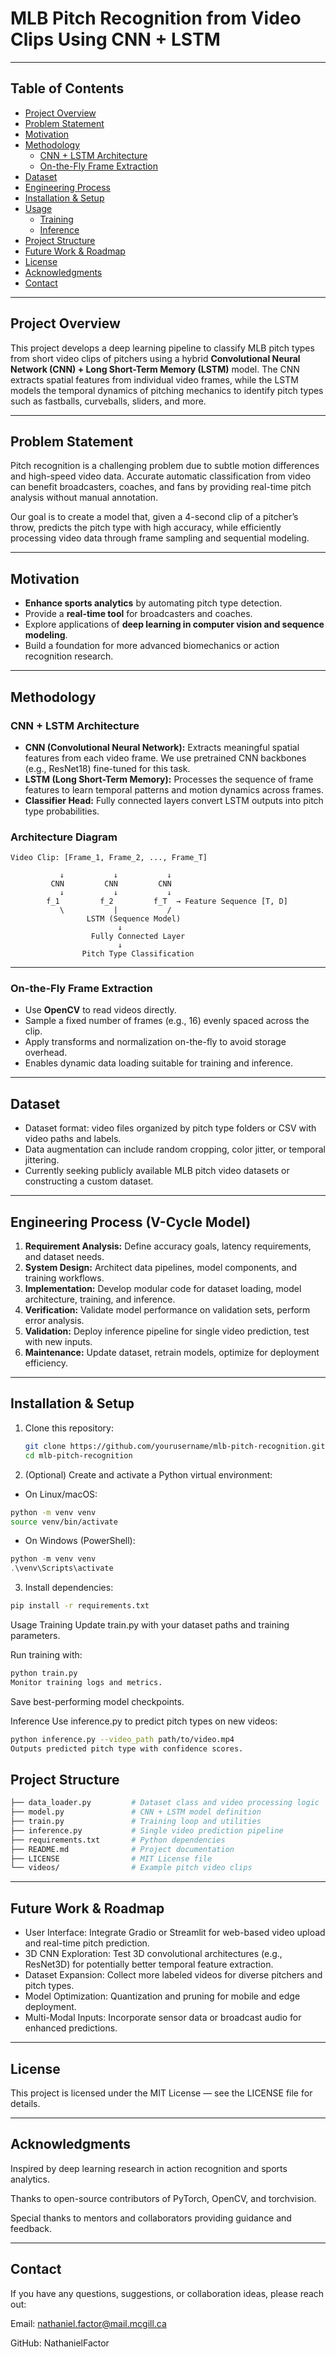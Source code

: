 # MLB Pitch Recognition from Video Clips Using CNN + LSTM

---

## Table of Contents

- [Project Overview](#project-overview)  
- [Problem Statement](#problem-statement)  
- [Motivation](#motivation)  
- [Methodology](#methodology)  
  - [CNN + LSTM Architecture](#cnn--lstm-architecture)  
  - [On-the-Fly Frame Extraction](#on-the-fly-frame-extraction)  
- [Dataset](#dataset)  
- [Engineering Process](#engineering-process)  
- [Installation & Setup](#installation--setup)  
- [Usage](#usage)  
  - [Training](#training)  
  - [Inference](#inference)  
- [Project Structure](#project-structure)  
- [Future Work & Roadmap](#future-work--roadmap)  
- [License](#license)  
- [Acknowledgments](#acknowledgments)  
- [Contact](#contact)

---

## Project Overview

This project develops a deep learning pipeline to classify MLB pitch types from short video clips of pitchers using a hybrid **Convolutional Neural Network (CNN) + Long Short-Term Memory (LSTM)** model. The CNN extracts spatial features from individual video frames, while the LSTM models the temporal dynamics of pitching mechanics to identify pitch types such as fastballs, curveballs, sliders, and more.

---

## Problem Statement

Pitch recognition is a challenging problem due to subtle motion differences and high-speed video data. Accurate automatic classification from video can benefit broadcasters, coaches, and fans by providing real-time pitch analysis without manual annotation.

Our goal is to create a model that, given a 4-second clip of a pitcher’s throw, predicts the pitch type with high accuracy, while efficiently processing video data through frame sampling and sequential modeling.

---

## Motivation

- **Enhance sports analytics** by automating pitch type detection.
- Provide a **real-time tool** for broadcasters and coaches.
- Explore applications of **deep learning in computer vision and sequence modeling**.
- Build a foundation for more advanced biomechanics or action recognition research.

---

## Methodology

### CNN + LSTM Architecture

- **CNN (Convolutional Neural Network):** Extracts meaningful spatial features from each video frame. We use pretrained CNN backbones (e.g., ResNet18) fine-tuned for this task.
- **LSTM (Long Short-Term Memory):** Processes the sequence of frame features to learn temporal patterns and motion dynamics across frames.
- **Classifier Head:** Fully connected layers convert LSTM outputs into pitch type probabilities.

### Architecture Diagram

```plaintext
Video Clip: [Frame_1, Frame_2, ..., Frame_T]

           ↓           ↓           ↓
         CNN         CNN         CNN
           ↓           ↓           ↓
        f_1         f_2         f_T  → Feature Sequence [T, D]
           \           |           /
                 LSTM (Sequence Model)
                        ↓
                  Fully Connected Layer
                        ↓
                Pitch Type Classification
```
---

### On-the-Fly Frame Extraction

- Use **OpenCV** to read videos directly.
- Sample a fixed number of frames (e.g., 16) evenly spaced across the clip.
- Apply transforms and normalization on-the-fly to avoid storage overhead.
- Enables dynamic data loading suitable for training and inference.

---

## Dataset

- Dataset format: video files organized by pitch type folders or CSV with video paths and labels.
- Data augmentation can include random cropping, color jitter, or temporal jittering.
- Currently seeking publicly available MLB pitch video datasets or constructing a custom dataset.

---

## Engineering Process (V-Cycle Model)

1. **Requirement Analysis:** Define accuracy goals, latency requirements, and dataset needs.
2. **System Design:** Architect data pipelines, model components, and training workflows.
3. **Implementation:** Develop modular code for dataset loading, model architecture, training, and inference.
4. **Verification:** Validate model performance on validation sets, perform error analysis.
5. **Validation:** Deploy inference pipeline for single video prediction, test with new inputs.
6. **Maintenance:** Update dataset, retrain models, optimize for deployment efficiency.

---

## Installation & Setup

1. Clone this repository:
   ```bash
   git clone https://github.com/yourusername/mlb-pitch-recognition.git
   cd mlb-pitch-recognition
   ```

2. (Optional) Create and activate a Python virtual environment:

- On Linux/macOS:

```bash
python -m venv venv
source venv/bin/activate
```

- On Windows (PowerShell):

```powershell
python -m venv venv
.\venv\Scripts\activate
```

3. Install dependencies:

```bash
pip install -r requirements.txt
```
Usage
Training
Update train.py with your dataset paths and training parameters.

Run training with:

```bash
python train.py
Monitor training logs and metrics.
```

Save best-performing model checkpoints.

Inference
Use inference.py to predict pitch types on new videos:

```bash
python inference.py --video_path path/to/video.mp4
Outputs predicted pitch type with confidence scores.
```

## Project Structure
```bash
├── data_loader.py         # Dataset class and video processing logic
├── model.py               # CNN + LSTM model definition
├── train.py               # Training loop and utilities
├── inference.py           # Single video prediction pipeline
├── requirements.txt       # Python dependencies
├── README.md              # Project documentation
├── LICENSE                # MIT License file
└── videos/                # Example pitch video clips
```
---

## Future Work & Roadmap

- User Interface: Integrate Gradio or Streamlit for web-based video upload and real-time pitch prediction.
- 3D CNN Exploration: Test 3D convolutional architectures (e.g., ResNet3D) for potentially better temporal feature extraction.
- Dataset Expansion: Collect more labeled videos for diverse pitchers and pitch types.
- Model Optimization: Quantization and pruning for mobile and edge deployment.
- Multi-Modal Inputs: Incorporate sensor data or broadcast audio for enhanced predictions.

---

## License

This project is licensed under the MIT License — see the LICENSE file for details.

---

## Acknowledgments

Inspired by deep learning research in action recognition and sports analytics.

Thanks to open-source contributors of PyTorch, OpenCV, and torchvision.

Special thanks to mentors and collaborators providing guidance and feedback.

---

## Contact

If you have any questions, suggestions, or collaboration ideas, please reach out:

Email: nathaniel.factor@mail.mcgill.ca

GitHub: NathanielFactor
